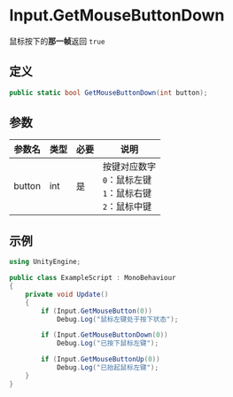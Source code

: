 # Input.GetMouseButtonDown

鼠标按下的**那一帧**返回 `true`

## 定义

```csharp
public static bool GetMouseButtonDown(int button);
```

## 参数

| 参数名 | 类型 | 必要 | 说明                                                         |
| ------ | ---- | ---- | ------------------------------------------------------------ |
| button | int  | 是   | 按键对应数字<br>`0`：鼠标左键<br>`1`：鼠标右键<br>`2`：鼠标中键 |

## 示例

```csharp
using UnityEngine;

public class ExampleScript : MonoBehaviour
{
    private void Update()
    {
		if (Input.GetMouseButton(0))
            Debug.Log("鼠标左键处于按下状态");

        if (Input.GetMouseButtonDown(0))
            Debug.Log("已按下鼠标左键");

        if (Input.GetMouseButtonUp(0))
            Debug.Log("已抬起鼠标左键");
    }
}
```